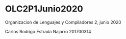 # OLC2P1Junio2020
Organizacion de Lenguajes y Compiladores 2, junio 2020

Carlos Rodrigo Estrada Najarro    201700314
